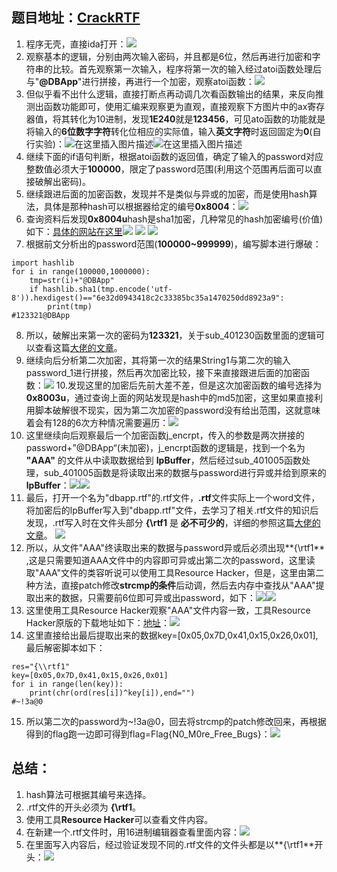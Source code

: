 ﻿## 题目地址：[CrackRTF](https://buuoj.cn/challenges#CrackRTF)
1. 程序无壳，直接ida打开：![](https://img-blog.csdnimg.cn/direct/032679d4394d42f5b022f6259e92dfad.png#pic_center)
2. 观察基本的逻辑，分别由两次输入密码，并且都是6位，然后再进行加密和字符串的比较。首先观察第一次输入，程序将第一次的输入经过atoi函数处理后与"**@DBApp**"进行拼接，再进行一个加密，观察atoi函数：![](https://img-blog.csdnimg.cn/direct/285574e55cfa4e46b6bb2235459f383e.png#pic_center)
3. 但似乎看不出什么逻辑，直接打断点再动调几次看函数输出的结果，来反向推测出函数功能即可，使用汇编来观察更为直观，直接观察下方图片中的ax寄存器值，将其转化为10进制，发现**1E240**就是**123456**，可见ato函数的功能就是将输入的**6位数字字符**转化位相应的实际值，输入**英文字符**时返回固定为**0**(自行实验)：![在这里插入图片描述](https://img-blog.csdnimg.cn/direct/cce21465dfb84a95857812dd05763d4f.png#pic_center)![在这里插入图片描述](https://img-blog.csdnimg.cn/direct/26a0b6594f9a43438e10454de327018f.png#pic_center)
4. 继续下面的if语句判断，根据atoi函数的返回值，确定了输入的password对应整数值必须大于**100000**，限定了password范围(利用这个范围再后面可以直接破解出密码)。
5. 继续跟进后面的加密函数，发现并不是类似与异或的加密，而是使用hash算法，具体是那种hash可以根据器给定的编号**0x8004**：![](https://img-blog.csdnimg.cn/direct/96573e9f252543548e321ec1bc06a389.png#pic_center)
6. 查询资料后发现**0x8004u**hash是sha1加密，几种常见的hash加密编号(价值)如下：[具体的网站在这里](https://learn.microsoft.com/en-us/windows/win32/seccrypto/alg-id)![](https://img-blog.csdnimg.cn/direct/7aca5bdc7df8496ba7422a40c44edf4e.png#pic_center)
![](https://img-blog.csdnimg.cn/direct/5576a0af018a4b1e913a61e111882ef0.png#pic_center)
![](https://img-blog.csdnimg.cn/direct/92af0e3ddcb7401e82ecc65f753162a4.png#pic_center)
7. 根据前文分析出的password范围(**100000~999999**)，编写脚本进行爆破：

```
import hashlib
for i in range(100000,1000000):
    tmp=str(i)+"@DBApp"
    if hashlib.sha1(tmp.encode('utf-8')).hexdigest()=="6e32d0943418c2c33385bc35a1470250dd8923a9":
        print(tmp)
#123321@DBApp
```
8. 所以，破解出来第一次的密码为**123321**，关于sub_401230函数里面的逻辑可以查看这篇[大佬的文章](https://blog.csdn.net/qq_53532337/article/details/121275061?ops_request_misc=%257B%2522request%255Fid%2522%253A%2522171032779316800222814166%2522%252C%2522scm%2522%253A%252220140713.130102334..%2522%257D&request_id=171032779316800222814166&biz_id=0&utm_medium=distribute.pc_search_result.none-task-blog-2~all~sobaiduend~default-1-121275061-null-null.142%5Ev99%5Epc_search_result_base5&utm_term=CryptCreateHash&spm=1018.2226.3001.4187)。
9. 继续向后分析第二次加密，其将第一次的结果String1与第二次的输入password_1进行拼接，然后再次加密比较，接下来直接跟进后面的加密函数：![](https://img-blog.csdnimg.cn/direct/8fa4d2805ad94b968c7aa1922b3a0ba2.png#pic_center)
10.发现这里的加密后先前大差不差，但是这次加密函数的编号选择为**0x8003u**，通过查询上面的网站发现是hash中的md5加密，这里如果直接利用脚本破解很不现实，因为第二次加密的password没有给出范围，这就意味着会有128的6次方种情况需要遍历：![](https://img-blog.csdnimg.cn/direct/4abf8cbf99394f4a9c06ac33e88715e3.png#pic_center)
10. 这里继续向后观察最后一个加密函数j_encrpt，传入的参数是两次拼接的password+”@DBApp“(未加密)，j_encrpt函数的逻辑是，找到一个名为 **"AAA"** 的文件从中读取数据给到 **lpBuffer**，然后经过sub_401005函数处理，sub_401005函数是将读取出来的数据与password进行异或并给到原来的**lpBuffer**：![](https://img-blog.csdnimg.cn/direct/bf22b51cf7294f5191a0e1f8905a19e2.png#pic_center)![](https://img-blog.csdnimg.cn/direct/6547f77b0b804c699ea37909602a6d16.png#pic_center)
11. 最后，打开一个名为"dbapp.rtf"的.rtf文件，**.rtf**文件实际上一个word文件，将加密后的lpBuffer写入到"dbapp.rtf"文件，去学习了相关.rtf文件的知识后发现，.rtf写入时在文件头部分 **{\rtf1** 是 **必不可少的**，详细的参照这篇[大佬的文章](https://blog.csdn.net/huang714/article/details/88714731?ops_request_misc=%257B%2522request%255Fid%2522%253A%2522171033367516800184197913%2522%252C%2522scm%2522%253A%252220140713.130102334.pc%255Fall.%2522%257D&request_id=171033367516800184197913&biz_id=0&utm_medium=distribute.pc_search_result.none-task-blog-2~all~first_rank_ecpm_v1~rank_v31_ecpm-5-88714731-null-null.142%5Ev99%5Epc_search_result_base5&utm_term=%E4%BD%BF%E7%94%A8c%E6%89%93%E5%BC%80.rtf%E6%96%87%E4%BB%B6&spm=1018.2226.3001.4187)。
![](https://img-blog.csdnimg.cn/direct/e09a17aebec24ab6860eb537376520ce.png#pic_center)
12. 所以，从文件"AAA"终读取出来的数据与password异或后必须出现**{\rtf1** ,这是只需要知道AAA文件中的内容即可异或出第二次的password，这里读取"AAA"文件的类容听说可以使用工具Resource Hacker，但是，这里由第二种方法，直接patch修改**strcmp的条件**后动调，然后去内存中查找从"AAA"提取出来的数据，只需要前6位即可异或出password，如下：![](https://img-blog.csdnimg.cn/direct/7d01fb3eafa34b28b7e29fac7e454720.png#pic_center)![](https://img-blog.csdnimg.cn/direct/57a3a1054b854d63a93f4989dff7cd53.png#pic_center)
13. 这里使用工具Resource Hacker观察"AAA"文件内容一致，工具Resource Hacker原版的下载地址如下：[地址](https://fletime.lanzoux.com/i8pQTimy99c)：![](https://img-blog.csdnimg.cn/direct/ae0635e297bf40f59b4f075314c15807.png#pic_center)
14. 这里直接给出最后提取出来的数据key=[0x05,0x7D,0x41,0x15,0x26,0x01],最后解密脚本如下：
```
res="{\\rtf1"
key=[0x05,0x7D,0x41,0x15,0x26,0x01]
for i in range(len(key)):
    print(chr(ord(res[i])^key[i]),end="")
#~!3a@0
```
15. 所以第二次的password为~!3a@0，回去将strcmp的patch修改回来，再根据得到的flag跑一边即可得到flag=Flag{N0_M0re_Free_Bugs}：![](https://img-blog.csdnimg.cn/direct/ea7bead6483747c6b19099623ee47d6d.png#pic_center)
## 总结：
1. hash算法可根据其编号来选择。
2. .rtf文件的开头必须为 **{\rtf1**。
3. 使用工具**Resource Hacker**可以查看文件内容。
4. 在新建一个.rtf文件时，用16进制编辑器查看里面内容：![](https://img-blog.csdnimg.cn/direct/fc9ce56546d54b4a963ce768b00ab691.png#pic_center)
5. 在里面写入内容后，经过验证发现不同的.rtf文件的文件头都是以**{\rtf1**开头：![](https://img-blog.csdnimg.cn/direct/60920e85a13541879dbb0ec4da5b58c3.png#pic_center)








 








